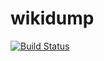 wikidump
========

[![Build Status](https://travis-ci.org/koelnconcert/wikidump.svg?branch=master)](https://travis-ci.org/koelnconcert/wikidump)
